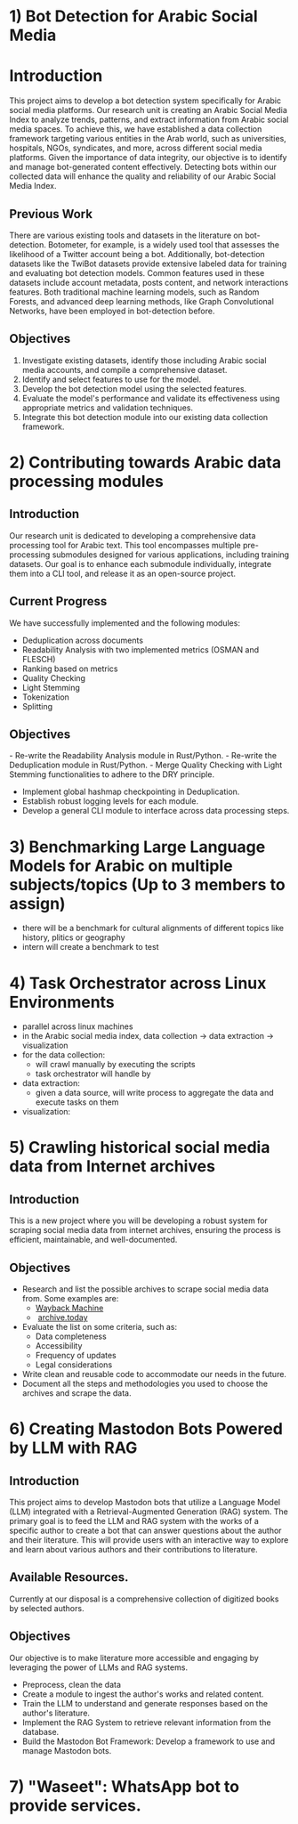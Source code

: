 
# 1) Bot Detection for Arabic Social Media
# Introduction
This project aims to develop a bot detection system specifically for Arabic social media platforms. Our research unit is creating an Arabic Social Media Index to analyze trends, patterns, and extract information from Arabic social media spaces. To achieve this, we have established a data collection framework targeting various entities in the Arab world, such as universities, hospitals, NGOs, syndicates, and more, across different social media platforms. Given the importance of data integrity, our objective is to identify and manage bot-generated content effectively. Detecting bots within our collected data will enhance the quality and reliability of our Arabic Social Media Index.
## Previous Work
There are various existing tools and datasets in the literature on bot-detection. Botometer, for example, is a widely used tool that assesses the likelihood of a Twitter account being a bot. Additionally, bot-detection datasets like the TwiBot datasets provide extensive labeled data for training and evaluating bot detection models. Common features used in these datasets include account metadata, posts content, and network interactions features. Both traditional machine learning models, such as Random Forests, and advanced deep learning methods, like Graph Convolutional Networks, have been employed in bot-detection before.
## Objectives
1. Investigate existing datasets, identify those including Arabic social media accounts, and compile a comprehensive dataset.
2. Identify and select features to use for the model.
3. Develop the bot detection model using the selected features.
4. Evaluate the model's performance and validate its effectiveness using appropriate metrics and validation techniques.
5. Integrate this bot detection module into our existing data collection framework.
# 2) Contributing towards Arabic data processing modules
## Introduction
Our research unit is dedicated to developing a comprehensive data processing tool for Arabic text. This tool encompasses multiple pre-processing submodules designed for various applications, including training datasets. Our goal is to enhance each submodule individually, integrate them into a CLI tool, and release it as an open-source project.
## Current Progress
We have successfully implemented and the following modules:
- Deduplication across documents
- Readability Analysis with two implemented metrics (OSMAN and FLESCH)
- Ranking based on metrics
- Quality Checking
- Light Stemming
- Tokenization
- Splitting
## Objectives
- Re-write the Readability Analysis module in Rust/Python.
- Re-write the Deduplication module in Rust/Python.
- Merge Quality Checking with Light Stemming functionalities to adhere to the DRY principle.
- Implement global hashmap checkpointing in Deduplication.
- Establish robust logging levels for each module.
- Develop a general CLI module to interface across data processing steps.
# 3) Benchmarking Large Language Models for Arabic on multiple subjects/topics (Up to 3 members to assign)
- there will be a benchmark for cultural alignments of different topics like history, plitics or geography
- intern will create a benchmark to test
# 4) Task Orchestrator across Linux Environments
- parallel across linux machines
- in the Arabic social media index, data collection -> data extraction -> visualization
- for the data collection: 
	- will crawl manually by executing the scripts
	- task orchestrator will handle by 
- data extraction:
	- given a data source, will write process to aggregate the data and execute tasks on them
- visualization:
# 5) Crawling historical social media data from Internet archives
## Introduction
This is a new project where you will be developing a robust system for scraping social media data from internet archives, ensuring the process is efficient, maintainable, and well-documented.
## Objectives
- Research and list the possible archives to scrape social media data from. Some examples are:
	- [Wayback Machine](https://wayback-api.archive.org/)
	-  [archive.today](https://archive.ph/)
- Evaluate the list on some criteria, such as:
	- Data completeness
	- Accessibility
	- Frequency of updates
	- Legal considerations
- Write clean and reusable code to accommodate our needs in the future.
- Document all the steps and methodologies you used to choose the archives and scrape the data.
# 6) Creating Mastodon Bots Powered by LLM with RAG
## Introduction  
This project aims to develop Mastodon bots that utilize a Language Model (LLM) integrated with a Retrieval-Augmented Generation (RAG) system. The primary goal is to feed the LLM and RAG system with the works of a specific author to create a bot that can answer questions about the author and their literature. This will provide users with an interactive way to explore and learn about various authors and their contributions to literature.
## Available Resources.
Currently at our disposal is a comprehensive collection of digitized books by selected authors.
## Objectives
Our objective is to make literature more accessible and engaging by leveraging the power of LLMs and RAG systems.
- Preprocess, clean the data
- Create a module to ingest the author's works and related content.
- Train the LLM to understand and generate responses based on the author's literature.
- Implement the RAG System to retrieve relevant information from the database.
- Build the Mastodon Bot Framework: Develop a framework to use and manage Mastodon bots.
# 7) "Waseet": WhatsApp bot to provide services.